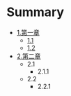 # Summary

* [1.第一章](README.md)
   * [1.1](1.1.1.md)
   * [1.2](1.2.1.md)
* [2.第二章](chapter1.md)
   * 2.1
       * 2.1.1
   * 2.2
       * 2.2.1

